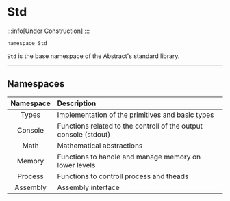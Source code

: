 # Std

:::info[Under Construction]
:::

```abs
namespace Std
```

`Std` is the base namespace of the Abstract's standard library.

---
## Namespaces
| Namespace | Description |
|:---------:|:------------|
| Types     | Implementation of the primitives and basic types |
| Console   | Functions related to the controll of the output console (stdout) |
| Math      | Mathematical abstractions |
| Memory    | Functions to handle and manage memory on lower levels |
| Process   | Functions to controll process and theads |
| Assembly  | Assembly interface |
